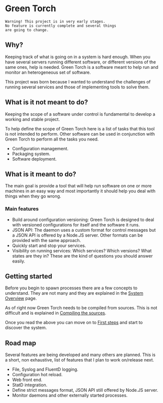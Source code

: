 Green Torch
===========

    Warning! This project is in very early stages.
    No feature is currently complete and several things
    are going to change.


Why?
----
Keeping track of what is going on in a system is hard enough.
When you have several servers running different software,
or different versions of the same ones, help is needed.
Green Torch is a software meant to help run and monitor
an heterogeneous set of software.

This project was born because I wanted to understand the
challenges of running several services and those of implementing
tools to solve them.


What is it not meant to do?
---------------------------
Keeping the scope of a software under control is fundamental
to develop a working and stable project.

To help define the scope of Green Torch here is a list of tasks that
this tool is not intended to perform.
Other software can be used in conjunction with Green Torch to
perform all the tasks you need.

  * Configuration management.
  * Packaging system.
  * Software deployment.


What is it meant to do?
-----------------------
The main goal is provide a tool that will help run software on
one or more machines in an easy way and most importantly it
should help you deal with things when they go wrong.

### Main features
  * Build around configuration versioning:
    Green Torch is designed to deal with versioned configurations
    for itself and the software it runs.
  * JSON API:
    The daemon uses a custom format for control messages but a JSON API
    is offered by a Node.JS server.
    Other formats can be provided with the same approach.
  * Quickly start and stop your services.
  * Visibility on running services:
    Which services? Which versions? What states are they in?
    These are the kind of questions you should answer easily.


Getting started
---------------
Before you begin to spawn processes there are a few concepts to understand.
They are not many and they are explained in the
[System Overview](overview.md) page.

As of right now Green Torch needs to be compiled from sources.
This is not difficult and is explained in
[Compiling the sources](compile.md).

Once you read the above you can move on to [First steps](first-steps.md)
and start to discover the system.


Road map
--------
Several features are being developed and many others are planned.
This is a short, non exhaustive, list of features that I plan to
work on/release next.

  * File, Syslog and FluentD logging.
  * Configuration hot reload.
  * Web front end.
  * StatD integration.
  * Define strict messages format, JSON API still offered by Node.JS server.
  * Monitor daemons and other externally started processes.

